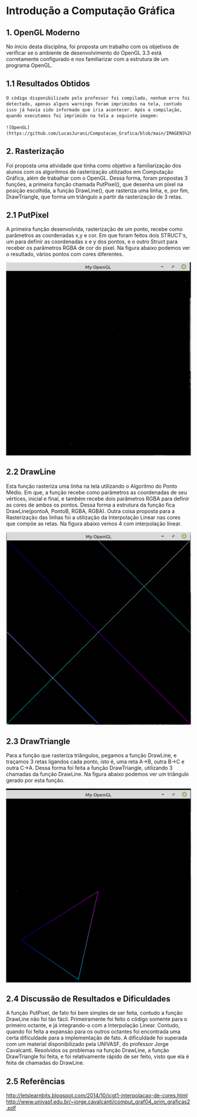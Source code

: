 # Introdução a Computação Gráfica

## 1. OpenGL Moderno
  No ínicio desta disciplina, foi proposta um trabalho com os objetivos de verificar se o ambiente de desenvolvimento do OpenGL 3.3 está corretamente configurado e nos familiarizar com a estrutura de um programa OpenGL.
  ## 1.1 Resultados Obtidos
    O código disponibilizado pelo professor foi compilado, nenhum erro foi detectado, apenas alguns warnings foram imprimidos na tela, contudo isso já havia sido informado que iria acontecer. Após a compilação, quando executamos foi imprimido na tela a seguinte imagem:
    
    ![OpenGL](https://github.com/LucasJurani/Computacao_Grafica/blob/main/IMAGENS%20ICG/atividade1.PNG)


## 2. Rasterização
  Foi proposta uma atividade que tinha como objetivo a familiarização dos alunos com os algoritmos de rasterização utilizados em Computação Gráfica, além de trabalhar com o OpenGL. Dessa forma, foram propostas 3 funções, a primeira função chamada PutPixel(), que desenha um pixel na posição escolhida, a função DrawLine(), que rasteriza uma linha, e, por fim, DrawTriangle, que forma um triângulo a partir da rasterização de 3 retas.
  
  
  ## 2.1 PutPixel
  A primeira função desenvolvida, rasterização de um ponto, recebe como parâmetros as coordenadas x,y e cor. Em que foram feitos dois STRUCT's, um para definir as coordenadas x e y dos pontos, e o outro Struct para receber os parâmetros RGBA de cor do pixel.
  Na figura abaixo podemos ver o resultado, vários pontos com cores diferentes.
  
  ![PutPixel](https://github.com/LucasJurani/Computacao_Grafica/blob/main/2.%20Rasteriza%C3%A7%C3%A3o/IMG/opengl1putpixel.PNG)


  ## 2.2 DrawLine
  Esta função rasteriza uma linha na tela utilizando o Algoritmo do Ponto Médio. Em que, a função recebe como parâmetros as coordenadas de seu vértices, inicial e final, e também recebe dois parâmetros RGBA para definir as cores de ambos os pontos. Dessa forma a estrutura da função fica DrawLine(pontoA, PontoB, RGBA, RGBA).
  Outra coisa proposta para a Rasterização das linhas foi a utilização da Interpolação Linear nas cores que compõe as retas.
  Na figura abaixo vemos 4 com interpolação linear.
  
  ![RetasInterpola](https://github.com/LucasJurani/Computacao_Grafica/blob/main/2.%20Rasteriza%C3%A7%C3%A3o/IMG/retas%20com%20interp.PNG)
  
  ## 2.3 DrawTriangle
   Para a função que rasteriza triângulos, pegamos a função DrawLine, e traçamos 3 retas ligandos cada ponto, isto é, uma reta A->B, outra B->C e outra C->A. Dessa forma foi feita a função DrawTriangle, utilizando 3 chamadas da função DrawLine.
    Na figura abaixo podemos ver um triângulo gerado por esta função.
    
   ![Triangulo](https://github.com/LucasJurani/Computacao_Grafica/blob/main/2.%20Rasteriza%C3%A7%C3%A3o/IMG/triangulo.PNG)
    
  ## 2.4 Discussão de Resultados e Dificuldades
  A função PutPixel, de fato foi bem simples de ser feita, contudo a função DrawLine não foi tão fácil. Primeiramente foi feito o código somente para o primeiro octante, e já integrando-o com a Interpolação Linear. Contudo, quando foi feita a expansão para os outros octantes foi encontrada uma certa dificuldade para a implementação de fato. A dificuldade foi superada com um material disponibilizado pela UNIVASF, do professor Jorge Cavalcanti. Resolvidos os problemas na função DrawLine, a função DrawTriangle foi feita, e foi relativamente rápido de ser feito, visto que ela é feita de chamadas do DrawLine.
  
  ## 2.5 Referências

http://letslearnbits.blogspot.com/2014/10/icgt1-interpolacao-de-cores.html
http://www.univasf.edu.br/~jorge.cavalcanti/comput_graf04_prim_graficas2.pdf
